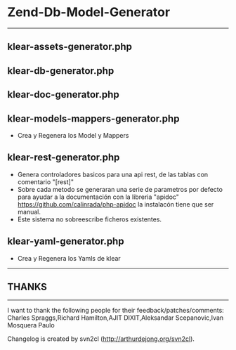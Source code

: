 # Zend-Db-Model-Generator
-----------------------

## klear-assets-generator.php

## klear-db-generator.php

## klear-doc-generator.php

## klear-models-mappers-generator.php
* Crea y Regenera los Model y Mappers

## klear-rest-generator.php
* Genera controladores basicos para una api rest, de las tablas con comentario "[rest]" 
* Sobre cada metodo se generaran una serie de parametros por defecto para ayudar a la documentación con la libreria "apidoc" https://github.com/calinrada/php-apidoc la instalacón tiene que ser manual.
* Este sistema no sobreescribe ficheros existentes.

## klear-yaml-generator.php
* Crea y Regenera los Yamls de klear


------
## THANKS
------
I want to thank the following people for their feedback/patches/comments:
Charles Spraggs,Richard Hamilton,AJIT DIXIT,Aleksandar Scepanovic,Ivan
Mosquera Paulo

Changelog is created by svn2cl (http://arthurdejong.org/svn2cl).
